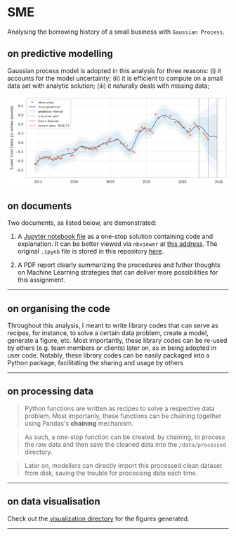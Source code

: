 SME
==============================

Analysing the borrowing history of a small business with `Gaussian Process`.


## on predictive modelling
Gaussian process model is adopted in this analysis for three reasons:
(i) it accounts for the model uncertainty; 
(ii) it is efficient to compute on a small data set with analytic solution; 
(iii) it naturally deals with missing data;

![alt text](src/visualization/fig5.png "gaussian process modelling")


## on documents

Two documents, as listed below, are demonstrated:

1. A [Jupyter notebook file](https://nbviewer.org/github/leslieDLcy/SME/blob/main/notebooks/SME_assignment_byYuChen.ipynb#) as a one-stop solution containing code and explanation. It can be better viewed via `nbviewer` at [this address](https://nbviewer.org/github/leslieDLcy/SME/blob/main/notebooks/SME_assignment_byYuChen.ipynb#). The original `.ipynb` file is stored in this repository [here](notebooks/SME_assignment_byYuChen.ipynb).

2. A PDF report clearly summarizing the procedures and futher thoughts on Machine Learning strategies that can deliver more possibilities for this assignment. 

<hr>

## on organising the code

Throughout this analysis, I meant to write library codes that can serve as recipes, for instance, to solve a certain data problem, create a model, generate a figure, etc. Most importantly, these library codes can be re-used by others (e.g. team members or clients) later on, as in being adopted in user code. Notably, these library codes can be easily packaged into a Python package, facilitating the sharing and usage by others

<hr>

## on processing data

> Python functions are written as recipes to solve a respective data problem. Most importanly, these functions can be chaining together using Pandas's **chaining** mechanism.

> As such, a one-stop function can be created, by chaining, to process the raw data and then save the cleaned data into the `/data/processed` directory.

> Later on, modellers can directly import this processed clean dataset from disk, saving the trouble for processing data each time.

<hr>


## on data visualisation

Check out the [visualization directory](visualization) for the figures generated.








--------

